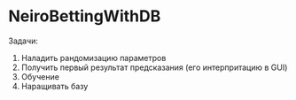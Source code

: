 # NeiroBettingWithDB

Задачи:
1) Наладить рандомизацию параметров
2) Получить первый результат предсказания (его интерпритацию в GUI)
3) Обучение
4) Наращивать базу